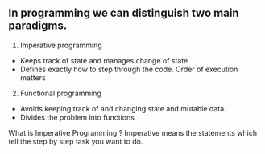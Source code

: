 ## In programming we can distinguish two main paradigms.

 1. Imperative programming
 - Keeps track of state and manages change of state
 - Defines exactly how to step through the code. Order of execution matters

 2. Functional programming
-   Avoids keeping track of and changing state and mutable data.
-   Divides the problem into functions


What is Imperative Programming ?
Imperative means the statements which tell the step by step task you want to do.

<!--stackedit_data:
eyJoaXN0b3J5IjpbLTExNTA0MTIxMTYsOTA3MTI3NjczLC0yMD
g4NzQ2NjEyLDIwMzk2MzU2MiwxMzY2NjE3MzIsNzE1NTg5OTE5
LC0yMDkzOTA0MzY0LDE1Mjg3NDE0NzgsLTU2NTAxNDk5OSwtND
U5OTQ2NzM4LDEzMTYzNTQxNTYsMjA5MjY2MTU1OSwtNzEwNTI4
NzAsLTcxMDUyODcwLC0xNzQ2MjU4MzEzLC0xMDM0MzU2NTE3LD
E0Mjg5OTc3MjgsLTY1NDIxMTYxMCw2NDUxMTk4ODMsLTg1OTU0
NDQxOV19
-->